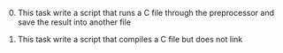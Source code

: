 0. This task write a script that runs a C file through the preprocessor and save 	the result into another file

1. This task write a script that compiles a C file but does not link


